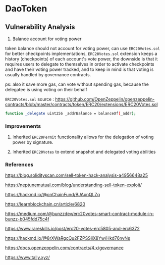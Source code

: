 # DaoToken

## Vulnerability Analysis

1. Balance account for voting power

token balance should not account for voting power, can use `ERC20Votes.sol` for better checkpoints implementations, `ERC20Votes.sol` extension keeps a history (checkpoints) of each account's vote power, the downside is that it
requires users to delegate to themselves in order to activate checkpoints and have their voting power tracked, and to keep in mind is that voting is usually handled by governance contracts.

ps: also it save more gas, can vote without spending gas, because the delegatee is using voting on their behalf

`ERC20Votes.sol` source : <https://github.com/OpenZeppelin/openzeppelin-contracts/blob/master/contracts/token/ERC20/extensions/ERC20Votes.sol>

```sh
function _delegate uint256 _addrBalance = balanceOf(_addr);
```

### Improvements

1. Inherited `ERC20Permit` functionality allows for the delegation of voting power by signature.

2. Inherited `ERC20Votes` to extend snapshot and delegated voting abilities

### References

<https://blog.solidityscan.com/sell-token-hack-analysis-a4956648a25>

<https://neptunemutual.com/blog/understanding-sell-token-exploit/>

<https://hackmd.io/@onChainFund/BJAxnQLZq>

<https://learnblockchain.cn/article/6820>

<https://medium.com/@bunzzdev/erc20votes-smart-contract-module-in-bunzz-b045fdd75c4f>

<https://www.rareskills.io/post/erc20-votes-erc5805-and-erc6372>

<https://hackmd.io/@8rXWaRgcQu2FZPSSiiX8Yw/Hkd76nvNs>

<https://docs.openzeppelin.com/contracts/4.x/governance>

<https://www.tally.xyz/>
